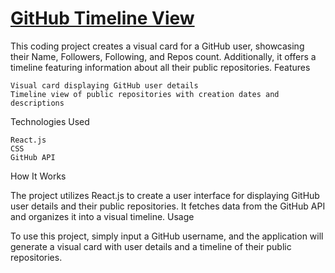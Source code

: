 # [GitHub Timeline View](https://github-timelinew-viewer.netlify.app/)

This coding project creates a visual card for a GitHub user, showcasing their Name, Followers, Following, and Repos count. Additionally, it offers a timeline featuring information about all their public repositories.
Features

    Visual card displaying GitHub user details
    Timeline view of public repositories with creation dates and descriptions

Technologies Used

    React.js
    CSS
    GitHub API

How It Works

The project utilizes React.js to create a user interface for displaying GitHub user details and their public repositories. It fetches data from the GitHub API and organizes it into a visual timeline.
Usage

To use this project, simply input a GitHub username, and the application will generate a visual card with user details and a timeline of their public repositories.

